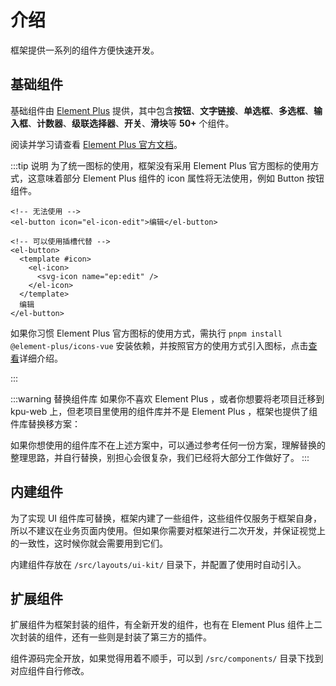 # 介绍

框架提供一系列的组件方便快速开发。

## 基础组件

基础组件由 [Element Plus](https://element-plus.org/#/zh-CN) 提供，其中包含**按钮**、**文字链接**、**单选框**、**多选框**、**输入框**、**计数器**、**级联选择器**、**开关**、**滑块**等 **50+** 个组件。

阅读并学习请查看 [Element Plus 官方文档](https://element-plus.org/#/zh-CN)。

:::tip 说明
为了统一图标的使用，框架没有采用 Element Plus 官方图标的使用方式，这意味着部分 Element Plus 组件的 icon 属性将无法使用，例如 Button 按钮组件。

```vue-html
<!-- 无法使用 -->
<el-button icon="el-icon-edit">编辑</el-button>

<!-- 可以使用插槽代替 -->
<el-button>
  <template #icon>
    <el-icon>
      <svg-icon name="ep:edit" />
    </el-icon>
  </template>
  编辑
</el-button>
```

如果你习惯 Element Plus 官方图标的使用方式，需执行 `pnpm install @element-plus/icons-vue` 安装依赖，并按照官方的使用方式引入图标，点击[查看](http://element-plus.org/zh-CN/component/icon.html)详细介绍。

:::

:::warning 替换组件库
如果你不喜欢 Element Plus ，或者你想要将老项目迁移到 kpu-web 上，但老项目里使用的组件库并不是 Element Plus ，框架也提供了组件库替换移方案：

[//]: # (- 《[替换为 Ant Design Vue]&#40;/guide/replace-to-antd&#41;》)

[//]: # (- 《[替换为 Arco Design Vue]&#40;/guide/replace-to-arco&#41;》)

[//]: # (- 《[替换为 Naive UI]&#40;/guide/replace-to-naive&#41;》)

[//]: # (- 《[替换为 TDesign]&#40;/guide/replace-to-tdesign&#41;》)

[//]: # (- 《[替换为 Vexip UI]&#40;/guide/replace-to-vexip&#41;》)

[//]: # (- 《[替换为 iDux]&#40;/guide/replace-to-idux&#41;》)

如果你想使用的组件库不在上述方案中，可以通过参考任何一份方案，理解替换的整理思路，并自行替换，别担心会很复杂，我们已经将大部分工作做好了。
:::

## 内建组件

为了实现 UI 组件库可替换，框架内建了一些组件，这些组件仅服务于框架自身，所以不建议在业务页面内使用。但如果你需要对框架进行二次开发，并保证视觉上的一致性，这时候你就会需要用到它们。

内建组件存放在 `/src/layouts/ui-kit/` 目录下，并配置了使用时自动引入。

## 扩展组件

扩展组件为框架封装的组件，有全新开发的组件，也有在 Element Plus 组件上二次封装的组件，还有一些则是封装了第三方的插件。

组件源码完全开放，如果觉得用着不顺手，可以到 `/src/components/` 目录下找到对应组件自行修改。